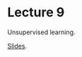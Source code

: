 # Lecture 9

Unsupervised learning.

[Slides](https://docs.google.com/presentation/d/e/2PACX-1vQCke_bVMUbqfB5KxfqYPBbAqUi73PWWlupB9cz5uNox-DUbtr0ds-3G_RjlwzNJ4KOriRVDuaVz6QZ/pub?start=false&loop=false&delayms=600000).